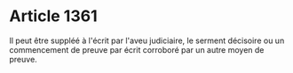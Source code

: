 # Article 1361

Il peut être suppléé à l'écrit par l'aveu judiciaire, le serment décisoire ou un commencement de preuve par écrit corroboré par un autre moyen de preuve.
